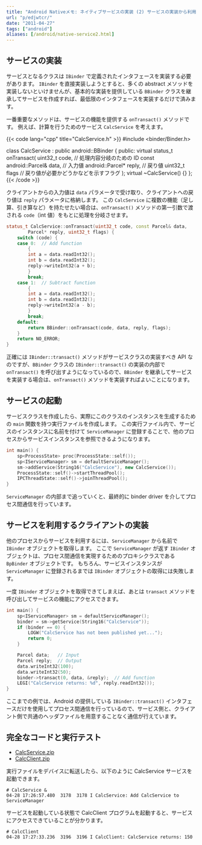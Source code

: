 ```yaml
---
title: "Android Nativeメモ: ネイティブサービスの実装 (2) サービスの実装から利用まで"
url: "p/edjwtcr/"
date: "2011-04-27"
tags: ["android"]
aliases: [/android/native-service2.html]
---
```


サービスの実装
----

サービスとなるクラスは `IBinder` で定義されたインタフェースを実装する必要があります。
`IBinder` を直接実装しようとすると、多くの abstract メソッドを実装しないといけませんが、基本的な実装を提供している `BBinder` クラスを継承してサービスを作成すれば、最低限のインタフェースを実装するだけで済みます。

一番重要なメソッドは、サービスの機能を提供する `onTransact()` メソッドです。
例えば、計算を行うためのサービス `CalcService` を考えます。

{{< code lang="cpp" title="CalcService.h" >}}
#include <binder/Binder.h>

class CalcService : public android::BBinder {
public:
    virtual status_t onTransact(
            uint32_t code,                // 処理内容分岐のための ID
            const android::Parcel& data,  // 入力値
            android::Parcel* reply,       // 戻り値
            uint32_t flags                // 戻り値が必要かどうかなどを示すフラグ
    );
    virtual ~CalcService() {}
};
{{< /code >}}

クライアントからの入力値は `data` パラメータで受け取り、クライアントへの戻り値は `reply` パラメータに格納します。
この `CalcService` に複数の機能（足し算、引き算など）を持たせたい場合は、`onTransact()` メソッドの第一引数で渡される `code`（int 値）をもとに処理を分岐させます。

```cpp
status_t CalcService::onTransact(uint32_t code, const Parcel& data,
        Parcel* reply, uint32_t flags) {
    switch (code) {
    case 0:  // Add function
        {
        int a = data.readInt32();
        int b = data.readInt32();
        reply->writeInt32(a + b);
        }
        break;
    case 1:  // Subtract function
        {
        int a = data.readInt32();
        int b = data.readInt32();
        reply->writeInt32(a - b);
        }
        break;
    default:
        return BBinder::onTransact(code, data, reply, flags);
    }
    return NO_ERROR;
}
```

正確には `IBinder::transact()` メソッドがサービスクラスの実装すべき API なのですが、`BBinder` クラスの `IBinder::transact()` の実装の内部で `onTransact()` を呼び出すようになっているので、`BBinder` を継承してサービスを実装する場合は、`onTransact()` メソッドを実装すればよいことになります。


サービスの起動
----

サービスクラスを作成したら、実際にこのクラスのインスタンスを生成するための `main` 関数を持つ実行ファイルを作成します。
この実行ファイル内で、サービスのインスタンスに名前を付けて `ServiceManager` に登録することで、他のプロセスからサービスインスタンスを参照できるようになります。

```cpp
int main() {
    sp<ProcessState> proc(ProcessState::self());
    sp<IServiceManager> sm = defaultServiceManager();
    sm->addService(String16("CalcService"), new CalcService());
    ProcessState::self()->startThreadPool();
    IPCThreadState::self()->joinThreadPool();
}
```

`ServiceManager` の内部まで追っていくと、最終的に binder driver を介してプロセス間通信を行っています。


サービスを利用するクライアントの実装
----

他のプロセスからサービスを利用するには、`ServiceManager` から名前で `IBinder` オブジェクトを取得します。
ここで `ServiceManager` が返す `IBinder` オブジェクトは、プロセス間通信を実現するためのプロキシクラスである `BpBinder` オブジェクトです。
もちろん、サービスインスタンスが `ServiceManager` に登録されるまでは `IBinder` オブジェクトの取得には失敗します。

一度 `IBinder` オブジェクトを取得できてしまえば、あとは `transact` メソッドを呼び出してサービスの機能にアクセスできます。

```cpp
int main() {
    sp<IServiceManager> sm = defaultServiceManager();
    binder = sm->getService(String16("CalcService"));
    if (binder == 0) {
        LOGW("CalcService has not been published yet...");
        return 0;
    }

    Parcel data;   // Input
    Parcel reply;  // Output
    data.writeInt32(100);
    data.writeInt32(50);
    binder->transact(0, data, &reply);  // Add function
    LEGI("CalcService returns: %d", reply.readInt32());
}
```

ここまでの例では、Android の提供している `IBinder::transact()` インタフェースだけを使用してプロセス間通信を行っているので、サービス側と、クライアント側で共通のヘッダファイルを用意することなく通信が行えています。


完全なコードと実行テスト
----

- [CalcService.zip](20110509-CalcService.zip)
- [CalcClient.zip](20110509-CalcClient.zip)

実行ファイルをデバイスに転送したら、以下のように CalcService サービスを起動できます。

```
# CalcService &
04-28 17:26:57.480  3178  3178 I CalcService: Add CalcService to ServiceManager
```

サービスを起動している状態で CalcClient プログラムを起動すると、サービスにアクセスできていることが分かります。

```
# CalcClient
04-28 17:27:33.236  3196  3196 I CalcClient: CalcService returns: 150
```

